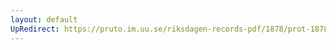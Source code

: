 ```yaml
---
layout: default
UpRedirect: https://pruto.im.uu.se/riksdagen-records-pdf/1878/prot-1878--fk--014/prot-1878--fk--014_028.pdf
---
```

